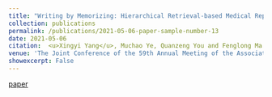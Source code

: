 ```yaml
---
title: "Writing by Memorizing: Hierarchical Retrieval-based Medical Report Generation"
collection: publications
permalink: /publications/2021-05-06-paper-sample-number-13
date: 2021-05-06
citation:  <u>Xingyi Yang</u>, Muchao Ye, Quanzeng You and Fenglong Ma
venue: 'The Joint Conference of the 59th Annual Meeting of the Association for Computational Linguistics and the 11th International Joint Conference on Natural Language Processing <b>(ACL2021)</b>, <div>long oral paper: #cc0000</div>'
showexcerpt: False
---
```

[paper](https://arxiv.org/pdf/2106.06471.pdf)
